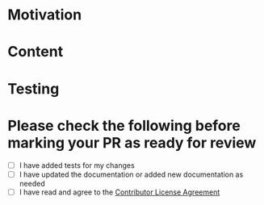 # Motivation
<!-- Why is this change necessary? -->

# Content
<!-- Please include a summary of the change -->
# Testing
<!-- How was the change tested? -->
# Please check the following before marking your PR as ready for review

- [ ] I have added tests for my changes
- [ ] I have updated the documentation or added new documentation as needed
- [ ] I have read and agree to the [Contributor License Agreement](../CLA.md)
